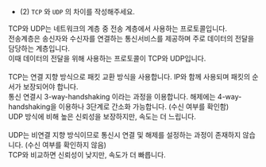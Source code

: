 - (2) `TCP` 와 `UDP` 의 차이를 작성해주세요.

TCP와 UDP는 네트워크의 계층 중 전송 계층에서 사용하는 프로토콜입니다.  
전송계층은 송신자와 수신자를 연결하는 통신서비스를 제공하며 주로 데이터의 전달을 담당하는 계층입니다.  
이때 데이터의 전달을 위해 사용하는 프로토콜이 TCP와 UDP입니다.  
</br>
TCP는 연결 지향 방식으로 패킷 교환 방식을 사용합니다. IP와 함께 사용되며 패킷의 순서가 보장되어야 합니다.  
통신 연결시 3-way-handshaking 이라는 과정을 이용합니다. 해제에는 4-way-handshaking을 이용하나 3단계로 간소화 가능합니다. (수신 여부를 확인함)  
UDP 방식에 비해 높은 신뢰성을 보장하지만, 속도는 더 느립니다.  
</br>
UDP는 비연결 지향 방식이므로 통신시 연결 및 해제를 설정하는 과정이 존재하지 않습니다. (수신 여부를 확인하지 않음)  
TCP와 비교하면 신뢰성이 낮지만, 속도가 더 빠릅니다.  
